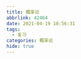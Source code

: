 ```yaml
---
title: 概率论
abbrlink: 42464
date: 2021-04-19 10:56:31
tags:
  - 复习
categories: 概率论
hide: true
---
```

